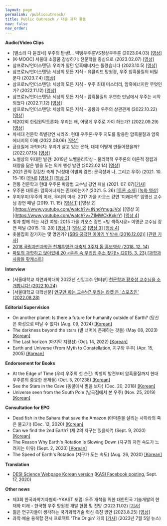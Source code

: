```yaml
---
layout: page
permalink: /publicoutreach/
title: Public Outreach / 대중 과학 활동
nav: false
nav_order: 
---
```


**Audio/Video Clips**

* [별소리 다 듣겠네] 우주의 탄생!… 빅뱅우주론VS정상우주론 (2023.04.03) [[영상]](https://science.ytn.co.kr/program/view.php?mcd=0082&key=202304031633123731)
* [K-MOOC] 서울대 소장품 감상하기: 천문학을 중심으로 (2023.02.07) [[영상]](https://www.kmooc.kr/view/search/황호성)
* 삼프로tv/언더스탠딩: 우리가 알던 암흑에너지는 틀렸습니다 (2023.10.5) [[영상]](https://www.youtube.com/watch?v=LA7l-iZq11s&t=950s)
* 삼프로tv/언더스탠딩: 세상의 모든 지식 - 유클리드 망원경, 우주 암흑물질의 비밀 푼다 (2023.7.4) [[영상]](https://www.youtube.com/watch?v=SIjt6ltYNIQ)
* 삼프로tv/언더스탠딩: 세상의 모든 지식 - 우주 최대 미스터리, 암흑에너지란 무엇인가? (2022.11.12) [[영상]](https://www.youtube.com/watch?v=rhVnDyzPRpk)
* 삼프로tv/언더스탠딩: 세상의 모든 지식 - 암흑물질의 우연한 만남에서 우주는 시작되었다 (2022.11.12) [[영상]](https://www.youtube.com/watch?v=7kx2PGdLdLs)
* 삼프로tv/언더스탠딩: 세상의 모든 지식 - 공룡과 우주의 상관관계 (2022.10.22) [[영상]](https://www.youtube.com/watch?v=svHrkezDDtU)
* 제202회 한림원탁토론회: 우리는 왜, 어떻게 우주로 가야 하는가? (2022.09.29) [[영상]](https://www.youtube.com/watch?v=epzNT5lemtA)
* 차세대 천문학 특별강연 시리즈: 현대 우주론-우주 지도를 활용한 암흑물질과 암흑에너지의 이해 (2022.08.06) [[영상]](https://www.youtube.com/watch?v=EAXHufDpqPA)
* 금요일에 과학터치: 우리가 살고 있는 은하, 대체 어떻게 만들어졌을까? (2022.07.15) [[영상]](https://www.youtube.com/watch?v=3cEKO_ZNMds)
* 노벨상의 위대한 발견: 2019년 노벨물리학상 - 물리학적 우주론의 이론적 정립과 태양을 닮은 별을 도는 외계 행성 발견 (2022.02.14) [[영상]](https://www.youtube.com/watch?v=PXFz2ljakyU)
* 2021 관악 강감찬 축제 (낙성대 야별회 강연: 문곡성과 나, 그리고 우주) (2021. 10. 15-16) [[안내]](https://ggcfest.com/festival2/) [[영상 1]](https://www.youtube.com/watch?v=pD72MNK0zzM) [[영상 2]](https://www.youtube.com/watch?v=BiwgMRHdvqk)
* 전통 천문학과 현대 우주론 박창범 교수님 강연 패널 (2021. 07. 07)[[기사]](http://www.gnnews.org/news/articleView.html?idxno=8390)
* 우주론 대토론: 암흑에너지는 존재하는가? (2021. 5. 26) [[토론 소개]](https://ikaos.org/kaos/apply/view.php?kc_idx=107) [[녹화 영상]](https://www.youtube.com/watch?v=C4e-6dgyzMo)
* 우미우미/우주의 미래, 우리의 미래: 2017 가을 카오스 강연 '미래과학' 임명신 교수님 강연 패널 (2019. 11. 15) [[영상 1]](https://www.youtube.com/watch?v=O-Lu1SCEZsI) [[영상 2][(https://www.youtube.com/watch?v=tNnoYmugJVo) [[영상 3][(https://www.youtube.com/watch?v=71MWCkKxkrY) [[영상 4]](https://www.youtube.com/watch?v=OD8kJ-18cRo)
* 빛과 함께 하는 시간 여행: 2015 가을 카오스 강연 <빛 색즉시공> 이명균 교수님 강연 패널 (2015. 10. 28) [[영상 1]](https://www.youtube.com/watch?v=zU0sWzBFODo) [[영상 2]](https://www.youtube.com/watch?v=QiNmPoQRRPQ) [[영상 3]](https://www.youtube.com/watch?v=RcbGOZQTOTI) [[영상 4]](https://www.youtube.com/watch?v=hM80sLuj8d0)
* 촛불집회 참가자는 몇 명인가? [[SBS 궁금한 이야기 Y 방송 (2016.12.02)]](https://programs.sbs.co.kr/culture/cube/vod/54887/22000207911) [[관련 기사]](http://www.munhwa.com/news/view.html?no=2016122801032603000001)
* [2018 국립과천과학관 천체투영관 대축제 3주차 돔 홍보영상 (2018. 12. 14)](https://www.youtube.com/watch?v=236ZHhzOxN8)
* [파토의 과학하고 앉아있네 20 <우주 속 우리집 주소 찾기!> (2015. 3. 23) [과학과 사람들 팟캐스트]](http://www.podbbang.com/ch/6205?e=21644731)

**Interview**
* [서울대학교 자연과학대학 2022년 신임교수 인터뷰] [천문학과 황호성 교수님을 소개합니다! (2022.10.24)](https://science.snu.ac.kr/newsroom/view/2/11/826)
* [서울대학교 대학신문] [연구만 하는 교수님? 우리는 라켓 든 '스포츠인' (2022.08.28)](http://www.snunews.com/news/articleView.html?idxno=30910)

**Editorial Supervision**

* On another planet: Is there a future for humanity outside of Earth? (당신은 화성으로 떠날 수 없다) (Aug. 09, 2024) [[Korean]](https://www.yes24.com/Product/Goods/129454009)
* The darkness beyond the stars (별 너머에 존재하는 것들) (May 08, 2023) [[Korean]](https://www.aladin.co.kr/shop/wproduct.aspx?ItemId=315174033)
* The Last horizon (마지막 지평선) (Oct. 14, 2022) [[Korean]](https://www.aladin.co.kr/shop/wproduct.aspx?ItemId=302280466)
* Earth and Universe (From Myth to Constellation, 지구와 우주) (Apr. 15, 2005) [[Korean]](https://www.aladin.co.kr/shop/wproduct.aspx?ItemId=554462)

**Endorsement for Books**

* At the Edge of Time (우리 우주의 첫 순간: 빅뱅의 발견부터 암흑물질까지 현대 우주론의 중요한 문제들) (Oct. 5, 201238) [[Korean]](https://product.kyobobook.co.kr/detail/S000209212217)
* See the Stars in the Cave (동굴에서 별을 보다) (Dec. 20, 2018) [[Korean]](http://www.yes24.com/24/goods/67518613?scode=032&OzSrank=1)
* Universe seen from the South Pole (남극점에서 본 우주) (Nov. 25, 2019) [[Korean]](http://www.yes24.com/Product/Goods/84183214?OzSrank=1)

**Consultation for EPO**

* Dead fish in the Sahara that save the Amazon (아마존을 살리는 사하라의 죽은 물고기) (Dec. 12, 2020) [[Korean]](https://jisike.ebs.co.kr/jisike/vodReplayView?siteCd=JE&prodId=352&courseId=BP0PAPB0000000009&stepId=01BP0PAPB0000000009&lectId=20413407)
* Can we find the 2nd Earth? (제 2의 지구는 있을까?) (Sept. 9, 2020) [[Korean]](https://jisike.ebs.co.kr/jisike/vodReplayView?siteCd=JE&prodId=352&courseId=BP0PAPB0000000009&stepId=01BP0PAPB0000000009&lectId=20355202#none)
* The Reason Why Earth's Rotation is Slowing Down (지구의 자전 속도가 느려지는 이유) (Sept. 2, 2020) [[Korean]](https://jisike.ebs.co.kr/jisike/vodReplayView?siteCd=JE&courseId=BP0PAPB0000000009&stepId=01BP0PAPB0000000009&lectId=20349287#none)
* The Speed of Earth's Rotation (지구가 도는 속도) (Aug. 26, 2020) [[Korean]](https://jisike.ebs.co.kr/jisike/vodReplayView?siteCd=JE&prodId=352&courseId=BP0PAPB0000000009&stepId=01BP0PAPB0000000009&lectId=20343292#none)

**Translation**

* [DESI Science Webpage Korean version](https://www.desi.lbl.gov/kr-science/) ([KASI Facebook posting](https://www.facebook.com/kasipr/photos/a.499978350139206/1963428433794183/?type=3&theater), Sept. 17, 2020)

**Other news**
* 제3회 한국과학기자협회-YKAST 포럼: 우주 개척을 위한 대한민국 기술개발의 현재와 미래 - 한국형 우주 망원경 개발 현황 및 전망 (2023.11.02) [[기사]](https://mobile.newsis.com/view.html?ar_id=NISX20231102_0002506772)
* 젊은 연구자들이 생각하는 국가과학기술 혁신 촉진 방안 (2023.8.25) [[영상]](https://www.youtube.com/watch?v=TlHmekhtmjY)
* 과학·예술 융복합 전시 프로젝트 'The Origin' 개최 [[기사]](https://www.discoverynews.kr/news/articleView.html?idxno=1029155) (2023년 7월 5일 뉴스)
